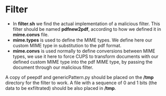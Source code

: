 # Filter

* In **filter.sh** we find the actual implementation of a malicious filter. This filter should be named **pdfnew2pdf**, according to how we defined it in **mime.convs** file.
* **mime.types** is used to define the MIME types. We define here our custom MIME type in substitution to the pdf format.
* **mime.convs** is used normally to define conversions between MIME types, we use it here to force CUPS to transform documents with our defined custom MIME type into the pdf MIME type, by passing the document through our malicious filter.

A copy of peepdf and genericPattern.py should be placed on the **/tmp** directory for the filter to work. A file with a sequence of 0 and 1 bits (the data to be exfiltrated) should be also placed in **/tmp**.
